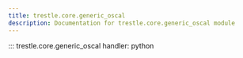 ```yaml
---
title: trestle.core.generic_oscal
description: Documentation for trestle.core.generic_oscal module
---
```


::: trestle.core.generic_oscal
handler: python
